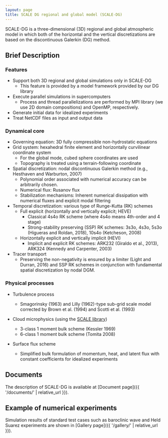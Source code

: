 ```yaml
---
layout: page
title: SCALE DG regional and global model (SCALE-DG)
---
```


SCALE-DG is a three-dimensional (3D) regional and global atmospheric model
in which both of the horizontal and the vertical discretizations are based on the discontinuous Galerkin (DG) method.

<!-- Now, only the dynamical process has been implemented in addition to simple turbulent models.
In the near feature, using the [SCALE library](https://scale.riken.jp) physical processes such as cloud microphysics and radiation will be supported. -->

## Brief Description

### Features

* Support both 3D regional and global simulations only in SCALE-DG
  * This feature is provided by a model framework provided by our DG library
* Execute parallel simulations in supercomputers  
  * Process and thread parallelizations are performed by MPI library (we use 2D domain compositions) and OpenMP, respectively.
* Generate initial data for idealized experiments
* Treat NetCDF files as input and output data

### Dynamical core
* Governing equation: 3D fully compressible non-hydrostatic equations
* Grid system: hexahedral finite element and horizontally curvilinear coordinate system
  * For the global mode, cubed sphere coordinates are used
  * Topography is treated using a terrain-following coordinate
* Spatial discretization: nodal discontinuous Galerkin method (e.g., Hesthaven and Warburton, 2007)
  * Polynomial order associated with numerical accuracy can be arbitrarily chosen.
  * Numerical flux: Rusanov flux
  * Stabilization mechanisms: Inherent numerical dissipation with numerical fluxes and explicit modal filtering
* Temporal discretization: various type of Runge-Kutta (RK) schemes
  * Full explicit (horizontally and vertically explicit; HEVE)
    * Classical 4s4o RK scheme (where 4s4o means 4th-order and 4 stage)
    * Strong-stability preserving (SSP) RK schemes: 3s3o, 4s3o, 5s3o (Higueras and Roldan, 2018), 10s4o (Ketcheson, 2008)
  * Horizontally explicit and vertically implicit (HEVI)
    * Implicit and explicit RK schemes: ARK232 (Giraldo et al., 2013), ARK324 (Kennedy and Carpenter, 2003)
* Tracer transport
  * Preserving the non-negativity is ensured by a limiter (Light and Durran, 2016) and SSP RK schemes in conjunction with fundamental spatial discretization by nodal DGM.

### Physical processes

* Turbulence process
  * Smagorinsky (1963) and Lilly (1962)-type sub-grid scale model corrected by Brown et al. (1994) and Scotti et al. (1993)

* Cloud microphysics (using the [SCALE library](https://scale.riken.jp))
  * 3-class 1 moment bulk scheme (Kessler 1969)
  * 6-class 1 moment bulk scheme (Tomita 2008)

* Surface flux scheme
  * Simplified bulk formulation of momentum, heat, and latent flux with constant coefficients for idealized experiments

## Documents

The description of SCALE-DG is available at [Document page]({{ '/documents/' | relative_url }}).

## Example of numerical experiments

Simulation results of standard test cases such as baroclinic wave and Held Suarez experiments 
are shown in [Gallery page]({{ '/gallery/' | relative_url }}).
